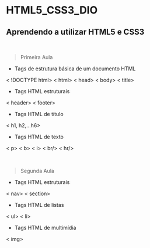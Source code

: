 # HTML5_CSS3_DIO

## Aprendendo a utilizar HTML5 e CSS3
&nbsp;

> Primeira Aula
* Tags de estrutura básica de um documento HTML

 < !DOCTYPE html>
 < html>
 < head>
 < body>
 < title>
&nbsp;
* Tags HTML estruturais

< header>
< footer>
&nbsp;
* Tags HTML de título

< h1, h2,...h6>
&nbsp;
* Tags HTML de texto

< p>
< b>
< i>
< br/>
< hr/>

&nbsp;
> Segunda Aula
* Tags HTML estruturais

< nav>
< section>
&nbsp;

* Tags HTML de listas

< ul>
< li>
&nbsp;

* Tags HTML de multimídia

< img>
&nbsp;